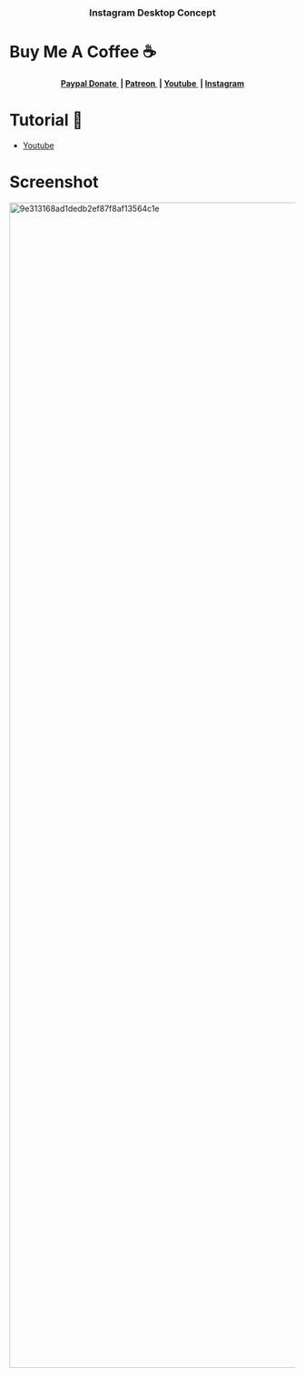 <h3 align="center">Instagram Desktop Concept</h3>

# Buy Me A Coffee ☕
<p align="center">
	<b>
		<a href="https://www.paypal.me/am523">
			Paypal Donate
		</a>&nbsp;|
		<a href="https://www.patreon.com/user/creators?u=43122521">
			Patreon
		</a>&nbsp;|
		<a href="https://www.youtube.com/channel/UCwI8AQlBewsdxbyk2r4n9CQ">
			Youtube
		</a>&nbsp;|
		<a href="https://www.instagram.com/0x0000523am/">
			Instagram
		</a>
	</b>
  </p>
  


# Tutorial 📸
- <a href="https://youtu.be/mVs8dSVar0M">
			Youtube
		</a> 

# Screenshot
<img width="2050" alt="9e313168ad1dedb2ef87f8af13564c1e" src="https://user-images.githubusercontent.com/61135648/95009271-41261880-0653-11eb-81d9-895211708212.png">
